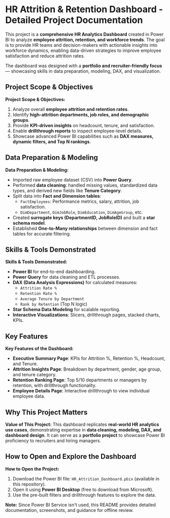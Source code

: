 # HR Attrition & Retention Dashboard - Detailed Project Documentation


This project is a **comprehensive HR Analytics Dashboard** created in Power BI to analyze **employee attrition, retention, and workforce trends**. 
The goal is to provide HR teams and decision-makers with actionable insights into workforce dynamics, enabling data-driven strategies 
to improve employee satisfaction and reduce attrition rates.

The dashboard was designed with a **portfolio and recruiter-friendly focus** — showcasing skills in data preparation, modeling, DAX, and visualization.


## Project Scope & Objectives

**Project Scope & Objectives:**
1. Analyze overall **employee attrition and retention rates**.
2. Identify **high-attrition departments, job roles, and demographic groups**.
3. Provide **KPI-driven insights** on headcount, tenure, and satisfaction.
4. Enable **drillthrough reports** to inspect employee-level details.
5. Showcase advanced Power BI capabilities such as **DAX measures, dynamic filters, and Top N rankings**.


## Data Preparation & Modeling

**Data Preparation & Modeling:**
- Imported raw employee dataset (CSV) into **Power Query**.
- Performed **data cleaning**: handled missing values, standardized data types, and derived new fields like **Tenure Category**.
- Split data into **Fact and Dimension tables**:
  - `FactEmployees`: Performance metrics, salary, attrition, job satisfaction.
  - `DimDepartment`, `DimJobRole`, `DimEducation`, `DimAgeGroup`, etc.
- Created **surrogate keys (DepartmentID, JobRoleID)** and built a **star schema model**.
- Established **One-to-Many relationships** between dimension and fact tables for accurate filtering.


## Skills & Tools Demonstrated

**Skills & Tools Demonstrated:**
- **Power BI** for end-to-end dashboarding.
- **Power Query** for data cleaning and ETL processes.
- **DAX (Data Analysis Expressions)** for calculated measures:
  - `Attrition Rate %`
  - `Retention Rate %`
  - `Average Tenure by Department`
  - `Rank by Retention` (Top N logic)
- **Star Schema Data Modeling** for scalable reporting.
- **Interactive Visualizations**: Slicers, drillthrough pages, stacked charts, KPIs.


## Key Features

**Key Features of the Dashboard:**
- **Executive Summary Page**: KPIs for Attrition %, Retention %, Headcount, and Tenure.
- **Attrition Insights Page**: Breakdown by department, gender, age group, and tenure category.
- **Retention Ranking Page**: Top 5/10 departments or managers by retention, with drillthrough functionality.
- **Employee Details Page**: Interactive drillthrough to view individual employee data.


## Why This Project Matters

**Value of This Project:**
This dashboard replicates **real-world HR analytics use cases**, demonstrating expertise in **data cleaning, modeling, DAX, and dashboard design**. 
It can serve as a **portfolio project** to showcase Power BI proficiency to recruiters and hiring managers.


## How to Open and Explore the Dashboard

**How to Open the Project:**
1. Download the Power BI file: `HR_Attrition_Dashboard.pbix` (available in this repository).
2. Open it using **Power BI Desktop** (free to download from Microsoft).
3. Use the pre-built filters and drillthrough features to explore the data.

**Note:** Since Power BI Service isn't used, this README provides detailed documentation, screenshots, and guidance for offline review.

